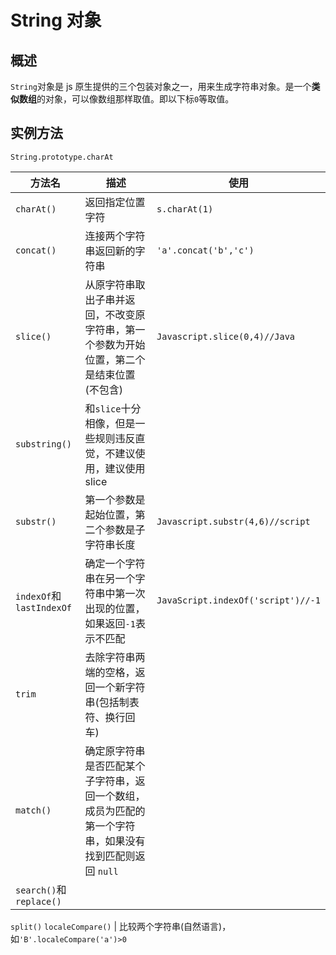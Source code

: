 # String 对象

## 概述

`String`对象是 js 原生提供的三个包装对象之一，用来生成字符串对象。是一个**类似数组**的对象，可以像数组那样取值。即以下标`0`等取值。

## 实例方法

`String.prototype.charAt`

方法名 | 描述 | 使用
------ | ------ | -------
`charAt()` | 返回指定位置字符 | `s.charAt(1)`
`concat()` | 连接两个字符串返回新的字符串 | `'a'.concat('b','c')`
`slice()` | 从原字符串取出子串并返回，不改变原字符串，第一个参数为开始位置，第二个是结束位置(不包含) | `Javascript.slice(0,4)//Java`
`substring()` | 和`slice`十分相像，但是一些规则违反直觉，不建议使用，建议使用slice
`substr()` | 第一个参数是起始位置，第二个参数是子字符串长度 | `Javascript.substr(4,6)//script`
`indexOf`和`lastIndexOf` | 确定一个字符串在另一个字符串中第一次出现的位置，如果返回`-1`表示不匹配 | `JavaScript.indexOf('script')//-1`
`trim` | 去除字符串两端的空格，返回一个新字符串(包括制表符、换行回车)
`match()` | 确定原字符串是否匹配某个子字符串，返回一个数组，成员为匹配的第一个字符串，如果没有找到匹配则返回 `null`
`search()`和`replace()` | 
`split()`
`localeCompare()` | 比较两个字符串(自然语言)，如`'B'.localeCompare('a')>0`